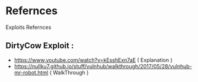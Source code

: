 # Refernces
Exploits Refernces 


## DirtyCow Exploit :
  * https://www.youtube.com/watch?v=kEsshExn7aE ( Explanation ) 
  * https://nullku7.github.io/stuff/vulnhub/walkthrough/2017/05/28/vulnhub-mr-robot.html ( WalkThrough )
